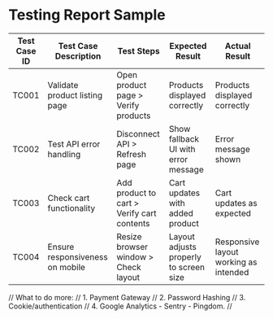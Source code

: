 # Testing Report Sample

| Test Case ID | Test Case Description             | Test Steps                                     | Expected Result                          | Actual Result                        |
|-------------|----------------------------------|------------------------------------------------|------------------------------------------|--------------------------------------|
| TC001       | Validate product listing page    | Open product page > Verify products            | Products displayed correctly            | Products displayed correctly        |
| TC002       | Test API error handling         | Disconnect API > Refresh page                 | Show fallback UI with error message     | Error message shown                 |
| TC003       | Check cart functionality        | Add product to cart > Verify cart contents    | Cart updates with added product        | Cart updates as expected            |
| TC004       | Ensure responsiveness on mobile | Resize browser window > Check layout         | Layout adjusts properly to screen size  | Responsive layout working as intended |


// What to do more:
// 1. Payment Gateway
// 2. Password Hashing
// 3. Cookie/authentication
// 4. Google Analytics - Sentry - Pingdom.
// 